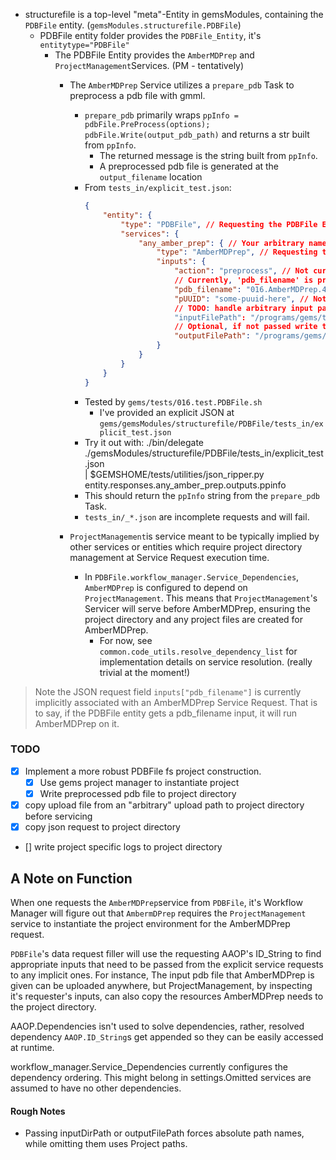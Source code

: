* structurefile is a top-level "meta"-Entity in gemsModules, containing the `PDBFile` entity. (`gemsModules.structurefile.PDBFile`)
	* PDBFile entity folder provides the `PDBFile_Entity`, it's `entitytype="PDBFile"`
		* The PDBFile Entity provides the `AmberMDPrep` and `ProjectManagement`Services. (PM - tentatively)
			* The `AmberMDPrep` Service utilizes a `prepare_pdb` Task to preprocess a pdb file with gmml.
				* `prepare_pdb` primarily wraps `ppInfo = pdbFile.PreProcess(options); pdbFile.Write(output_pdb_path)` and returns a str built from `ppInfo`.
					* The returned message is the string built from `ppInfo`.
					* A preprocessed pdb file is generated at the `output_filename` location
				* From `tests_in/explicit_test.json`:
					```json
					{
						"entity": {
							"type": "PDBFile", // Requesting the PDBFile Entity
							"services": {
								"any_amber_prep": { // Your arbitrary name for this service request.
									"type": "AmberMDPrep", // Requesting the AmberMDPrep Service
									"inputs": {
										"action": "preprocess", // Not currently handled.
										// Currently, 'pdb_filename' is preprocessed by default
										"pdb_filename": "016.AmberMDPrep.4mbzEdit.pdb", 
										"pUUID": "some-puuid-here", // Not currently handled.
										// TODO: handle arbitrary input paths and copy to project directory
										"inputFilePath": "/programs/gems/tests/inputs/", // Your `PDBFile` path here. 
										// Optional, if not passed write to the project directory.
										"outputFilePath": "/programs/gems/tests/outputs/"  // Need to implement a more robust PDBFile fs project construction.
									}
								}
							}
						}
					}
					```
				* Tested by `gems/tests/016.test.PDBFile.sh`
					* I've provided an explicit JSON at `gems/gemsModules/structurefile/PDBFile/tests_in/explicit_test.json`
				* Try it out with:
					./bin/delegate ./gemsModules/structurefile/PDBFile/tests_in/explicit_test.json \
						| $GEMSHOME/tests/utilities/json_ripper.py entity.responses.any_amber_prep.outputs.ppinfo
				* This should return the `ppInfo` string from the `prepare_pdb` Task.
				* `tests_in/_*.json` are incomplete requests and will fail.
				
			* `ProjectManagement`is service meant to be typically implied by other services or entities which require project directory management at Service Request execution time.
				* In `PDBFile.workflow_manager.Service_Dependencies`, `AmberMDPrep` is configured to depend on `ProjectManagement`. This means that `ProjectManagement`'s Servicer will serve before AmberMDPrep, ensuring the project directory and any project files are created for AmberMDPrep.
					* For now, see `common.code_utils.resolve_dependency_list` for implementation details on service resolution. (really trivial at the moment!)
			

> Note the JSON request field `inputs["pdb_filename"]` is currently implicitly associated with an AmberMDPrep Service Request. That is to say, if the PDBFile entity gets a pdb_filename input, it will run AmberMDPrep on it. 

### TODO
- [x] Implement a more robust PDBFile fs project construction.
	- [x] Use gems project manager to instantiate project
	- [x] Write preprocessed pdb file to project directory

- [x] copy upload file from an "arbitrary" upload path to project directory before servicing
- [x] copy json request to project directory
- [] write project specific logs to project directory


## A Note on Function

When one requests the `AmberMDPrep`service from `PDBFile`, it's Workflow Manager will figure out that `AmbermDPrep` requires the `ProjectManagement` service to instantiate the project environment for the AmberMDPrep request. 

`PDBFile`'s data request filler will use the requesting AAOP's ID_String to find appropriate inputs that need to be passed from the explicit service requests to any implicit ones. For instance, The input pdb file that AmberMDPrep is given can be uploaded anywhere, but ProjectManagement, by inspecting it's requester's inputs, can also copy the resources AmberMDPrep needs to the project directory.

AAOP.Dependencies isn't used to solve dependencies, rather, resolved dependency `AAOP.ID_String`s get appended so they can be easily accessed at runtime.

workflow_manager.Service_Dependencies currently configures the dependency ordering. This might belong in settings.Omitted services are assumed to have no other dependencies.

#### Rough Notes
- Passing inputDirPath or outputFilePath forces absolute path names, while omitting them uses Project paths. 